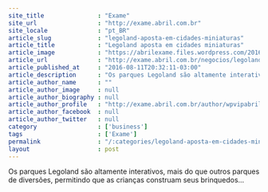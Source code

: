 ```yaml
---
site_title               : "Exame"
site_url                 : "http://exame.abril.com.br"
site_locale              : "pt_BR"
article_slug             : "legoland-aposta-em-cidades-miniaturas"
article_title            : "Legoland aposta em cidades miniaturas"
article_image            : "https://abrilexame.files.wordpress.com/2016/09/size_960_16_9_legoland_em_windsor_reino_unido1.jpg?quality=70&strip=all&w=960"
article_url              : "http://exame.abril.com.br/negocios/legoland-aposta-em-cidades-miniaturas/"
article_published_at     : "2016-08-11T20:32:11-03:00"
article_description      : "Os parques Legoland são altamente interativos, mais do que outros parques de diversões, permitindo que as crianças construam seus brinquedos..."
article_author_name      : ""
article_author_image     : null
article_author_biography : null
article_author_profile   : "http://exame.abril.com.br/author/wpvipabril/"
article_author_facebook  : null
article_author_twitter   : null
category                 : ['business']
tags                     : ['Exame']
permalink                : "/:categories/legoland-aposta-em-cidades-miniaturas/"
layout                   : post
---
```


Os parques Legoland são altamente interativos, mais do que outros parques de diversões, permitindo que as crianças construam seus brinquedos...

